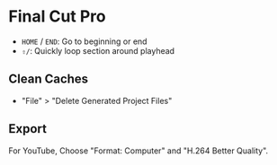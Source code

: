 # Final Cut Pro

- `HOME` / `END`: Go to beginning or end
- `⇧/`: Quickly loop section around playhead

## Clean Caches

- "File" > "Delete Generated Project Files"

## Export

For YouTube, Choose "Format: Computer" and "H.264 Better Quality".
